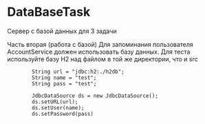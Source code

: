 # DataBaseTask

Сервер с базой данных для 3 задачи

Часть вторая (работа с базой)
Для запоминания пользователя AccountService должен использовать базу данных.
Для теста используйте базу H2 над файлом в той же директории, что и src

            String url = "jdbc:h2:./h2db";
            String name = "test";
            String pass = "test";

            JdbcDataSource ds = new JdbcDataSource();
            ds.setURL(url);
            ds.setUser(name);
            ds.setPassword(pass)
